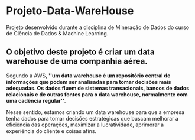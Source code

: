 # Projeto-Data-WareHouse
Projeto desenvolvido durante a disciplina de Mineração de Dados do curso de Ciência de Dados &amp; Machine Learning.

## O objetivo deste projeto é criar um data warehouse de uma companhia aérea.

  Segundo a AWS, **''um data warehouse é um repositório central de informações que podem ser analisadas para tomar decisões mais adequadas. Os dados fluem de sistemas transacionais, bancos de dados relacionais e de outras fontes para o data warehouse, normalmente com uma cadência regular''**.

  Nesse sentido, estamos criando um data warehouse para que a empresa tenha dados para tomar decisões estratégicas que buscam melhorar a eficiência das operações, maximizar a lucratividade, aprimorar a experiência do cliente e coisas afins.
